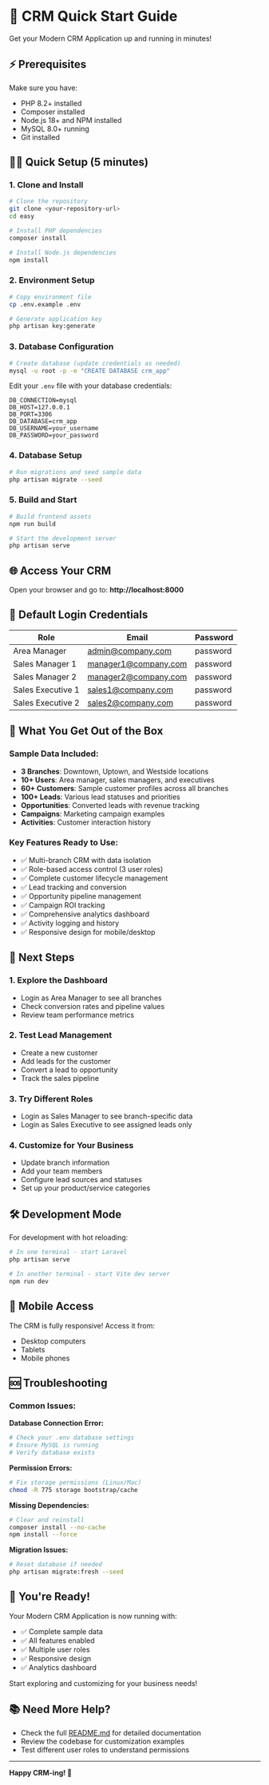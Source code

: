 # 🚀 CRM Quick Start Guide

Get your Modern CRM Application up and running in minutes!

## ⚡ Prerequisites

Make sure you have:

-   PHP 8.2+ installed
-   Composer installed
-   Node.js 18+ and NPM installed
-   MySQL 8.0+ running
-   Git installed

## 🏃‍♂️ Quick Setup (5 minutes)

### 1. Clone and Install

```bash
# Clone the repository
git clone <your-repository-url>
cd easy

# Install PHP dependencies
composer install

# Install Node.js dependencies
npm install
```

### 2. Environment Setup

```bash
# Copy environment file
cp .env.example .env

# Generate application key
php artisan key:generate
```

### 3. Database Configuration

```bash
# Create database (update credentials as needed)
mysql -u root -p -e "CREATE DATABASE crm_app"
```

Edit your `.env` file with your database credentials:

```env
DB_CONNECTION=mysql
DB_HOST=127.0.0.1
DB_PORT=3306
DB_DATABASE=crm_app
DB_USERNAME=your_username
DB_PASSWORD=your_password
```

### 4. Database Setup

```bash
# Run migrations and seed sample data
php artisan migrate --seed
```

### 5. Build and Start

```bash
# Build frontend assets
npm run build

# Start the development server
php artisan serve
```

## 🌐 Access Your CRM

Open your browser and go to: **http://localhost:8000**

## 🔑 Default Login Credentials

| Role              | Email                | Password |
| ----------------- | -------------------- | -------- |
| Area Manager      | admin@company.com    | password |
| Sales Manager 1   | manager1@company.com | password |
| Sales Manager 2   | manager2@company.com | password |
| Sales Executive 1 | sales1@company.com   | password |
| Sales Executive 2 | sales2@company.com   | password |

## 🎯 What You Get Out of the Box

### Sample Data Included:

-   **3 Branches**: Downtown, Uptown, and Westside locations
-   **10+ Users**: Area manager, sales managers, and executives
-   **60+ Customers**: Sample customer profiles across all branches
-   **100+ Leads**: Various lead statuses and priorities
-   **Opportunities**: Converted leads with revenue tracking
-   **Campaigns**: Marketing campaign examples
-   **Activities**: Customer interaction history

### Key Features Ready to Use:

-   ✅ Multi-branch CRM with data isolation
-   ✅ Role-based access control (3 user roles)
-   ✅ Complete customer lifecycle management
-   ✅ Lead tracking and conversion
-   ✅ Opportunity pipeline management
-   ✅ Campaign ROI tracking
-   ✅ Comprehensive analytics dashboard
-   ✅ Activity logging and history
-   ✅ Responsive design for mobile/desktop

## 🚀 Next Steps

### 1. Explore the Dashboard

-   Login as Area Manager to see all branches
-   Check conversion rates and pipeline values
-   Review team performance metrics

### 2. Test Lead Management

-   Create a new customer
-   Add leads for the customer
-   Convert a lead to opportunity
-   Track the sales pipeline

### 3. Try Different Roles

-   Login as Sales Manager to see branch-specific data
-   Login as Sales Executive to see assigned leads only

### 4. Customize for Your Business

-   Update branch information
-   Add your team members
-   Configure lead sources and statuses
-   Set up your product/service categories

## 🛠️ Development Mode

For development with hot reloading:

```bash
# In one terminal - start Laravel
php artisan serve

# In another terminal - start Vite dev server
npm run dev
```

## 📱 Mobile Access

The CRM is fully responsive! Access it from:

-   Desktop computers
-   Tablets
-   Mobile phones

## 🆘 Troubleshooting

### Common Issues:

**Database Connection Error:**

```bash
# Check your .env database settings
# Ensure MySQL is running
# Verify database exists
```

**Permission Errors:**

```bash
# Fix storage permissions (Linux/Mac)
chmod -R 775 storage bootstrap/cache
```

**Missing Dependencies:**

```bash
# Clear and reinstall
composer install --no-cache
npm install --force
```

**Migration Issues:**

```bash
# Reset database if needed
php artisan migrate:fresh --seed
```

## 🎉 You're Ready!

Your Modern CRM Application is now running with:

-   ✅ Complete sample data
-   ✅ All features enabled
-   ✅ Multiple user roles
-   ✅ Responsive design
-   ✅ Analytics dashboard

Start exploring and customizing for your business needs!

## 📚 Need More Help?

-   Check the full [README.md](README.md) for detailed documentation
-   Review the codebase for customization examples
-   Test different user roles to understand permissions

---

**Happy CRM-ing! 🎯**
